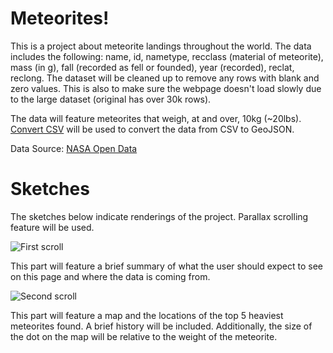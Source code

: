 # Meteorites!
<section>This is a project about meteorite landings throughout the world. The data includes the following: name, id, nametype, recclass (material of meteorite), mass (in g), fall (recorded as fell or founded), year (recorded), reclat, reclong. The dataset will be cleaned up to remove any rows with blank and zero values. This is also to make sure the webpage doesn't load slowly due to the large dataset (original has over 30k rows).


The data will feature meteorites that weigh, at and over, 10kg (~20lbs).  [Convert CSV](https://www.convertcsv.com/csv-to-geojson.htm) will be used to convert the data from CSV to GeoJSON.

Data Source: [NASA Open Data](https://data.nasa.gov/Space-Science/Meteorite-Landings/gh4g-9sfh)
</section>


# Sketches
<section> The sketches below indicate renderings of the project. Parallax scrolling feature will be used.</section>

![First scroll](../first_scroll.png)
<section> This part will feature a brief summary of what the user should expect to see on this page and where the data is coming from.
</section>

![Second scroll](../second_scroll.png)
<section> This part will feature a map and the locations of the top 5 heaviest meteorites found. A brief history will be included. Additionally, the size of the dot on the map will be relative to the weight of the meteorite.
</section>

